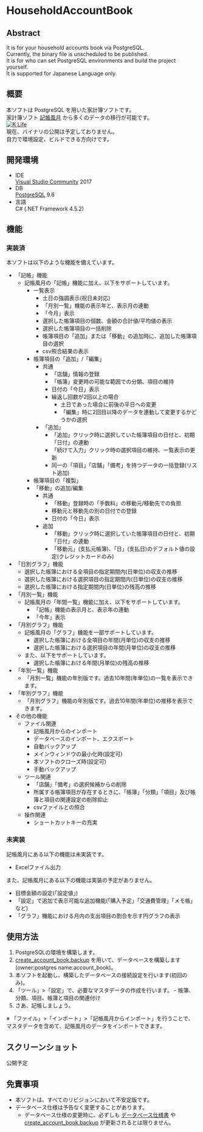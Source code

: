 # __HouseholdAccountBook__

## __Abstract__
It is for your household accounts book via PostgreSQL.  
Currently, the binary file is unscheduled to be published.  
It is for who can set PostgreSQL environments and build the project yourself.  
It is supported for Japanese Language only.  

## __概要__
本ソフトは PostgreSQL を用いた家計簿ソフトです。  
家計簿ソフト [記帳風月](http://hp.vector.co.jp/authors/VA024866/s_kicho.html) から多くのデータの移行が可能です。  
[![K Life](http://hp.vector.co.jp/authors/VA024866/img/bunner.gif)](http://hp.vector.co.jp/authors/VA024866/)  
現在、バイナリの公開は予定しておりません。  
自力で環境設定、ビルドできる方向けです。

## __開発環境__
* IDE  
  [Visual Studio Community](https://www.microsoft.com/ja-jp/dev/products/community.aspx) 2017  
* DB  
  [PostgreSQL](https://www.postgresql.org/) 9.6   
* 言語  
  C# (.NET Framework 4.5.2)

## __機能__
### 実装済
本ソフトは以下のような機能を備えています。
* 「記帳」機能
	* 記帳風月の「記帳」機能に加え、以下をサポートしています。
		* 一覧表示
			* 土日の強調表示(祝日未対応)
			* 「月別一覧」機能の表示年と、表示月の連動
			* 「今月」表示
			* 選択した帳簿項目の個数、金額の合計値/平均値の表示
			* 選択した帳簿項目の一括削除
			* 帳簿項目の「追加」または「移動」の追加時に、追加した帳簿項目の選択
			* csv照合結果の表示
		* 帳簿項目の「追加」/「編集」
			* 共通
				- 「店舗」情報の登録
				- 「帳簿」変更時の可能な範囲での分類、項目の維持
				- 日付の「今日」表示
				- 繰返し回数が2回以上の場合
					- 土日であった場合に前後の平日への変更
					- 「編集」時に2回目以降のデータを連動して変更するかどうかの選択
			- 「追加」
				- 「追加」クリック時に選択していた帳簿項目の日付と、初期「日付」の連動
				- 「続けて入力」クリック時の選択項目の維持、一覧表示の更新
				- 同一の「項目」「店舗」「備考」を持つデータの一括登録(リスト追加)
		* 帳簿項目の「複製」
		* 「移動」の追加/編集
			- 共通
				- 「移動」登録時の「手数料」の移動元/移動先での負担
				- 移動元と移動先の別の日付での登録
				- 日付の「今日」表示
			* 追加
				- 「移動」クリック時に選択していた帳簿項目の日付と、初期「日付」の連動
				- 「移動元」(支払元帳簿)、「日」(支払日)のデフォルト値の設定(クレジットカードのみ)
* 「日別グラフ」機能
	* 選択した帳簿における全項目の指定期間内(日単位)の収支の推移
	* 選択した帳簿における選択項目の指定期間内(日単位)の収支の推移
	* 選択した帳簿における指定期間内(日単位)の残高の推移
* 「月別一覧」機能
	* 記帳風月の「年間一覧」機能に加え、以下をサポートしています。
		* 「記帳」機能の表示月と、表示年の連動
		* 「今年」表示
* 「月別グラフ」機能
	* 記帳風月の「グラフ」機能を一部サポートしています。
		* 選択した帳簿における全項目の年間(月単位)の収支の推移
		* 選択した帳簿における選択項目の年間(月単位)の収支の推移
	* また、以下をサポートしています。
		* 選択した帳簿における年間(月単位)の残高の推移
* 「年別一覧」機能
	* 「月別一覧」機能の年別版です。過去10年間(年単位)の一覧を表示できます。
* 「年別グラフ」機能
	* 「月別グラフ」機能の年別版です。過去10年間(年単位)の推移を表示できます。
* その他の機能
	* ファイル関連
		* 記帳風月からのインポート
		* データベースのインポート、エクスポート
		* 自動バックアップ
  		* メインウィンドウの最小化時(設定可)
  		* 本ソフトのクローズ時(設定可)
		* 手動バックアップ
	* ツール関連
		* 「店舗」「備考」の選択候補からの削除
		* 所属する帳簿項目が存在するときに、「帳簿」「分類」「項目」及び帳簿と項目の関連設定の削除抑止
		* csvファイルとの照合
	* 操作関連
		* ショートカットキーの充実

### 未実装
記帳風月にある以下の機能は未実装です。
* Excelファイル出力

また、記帳風月にある以下の機能は実装の予定がありません。
* 目標金額の設定(「設定値」)
* 「設定」で追加で表示可能な追加機能(「購入予定」「交通費管理」「メモ帳」など)
* 「グラフ」機能における月内の支出項目の割合を示す円グラフの表示

## __使用方法__
1. PostgreSQLの環境を構築します。
1. [create_account_book.backup](https://github.com/vtr00/HouseholdAccountBook/blob/master/db/create_account_book.backup) を用いて、データベースを構築します(owner:postgres name:account_book)。
1. 本ソフトを起動し、構築したデータベースの接続設定を行います(初回のみ)。
1. 「ツール」>「設定」で、必要なマスタデータの作成を行います。 - 帳簿、分類、項目、帳簿と項目の関連付け
1. さあ、記帳しましょう。

※ 「ファイル」>「インポート」>「記帳風月からインポート」を行うことで、マスタデータを含めて、記帳風月のデータをインポートできます。

## __スクリーンショット__
公開予定

## __免責事項__
* 本ソフトは、すべてのリビジョンにおいて不安定版です。
* データベース仕様は予告なく変更することがあります。
	* データベース仕様の変更時に、必ずしも [データベース仕様書](https://github.com/vtr00/HouseholdAccountBook/blob/master/db/DbSpecifications.xlsx) や [create_account_book.backup](https://github.com/vtr00/HouseholdAccountBook/blob/master/db/create_account_book.backup) が更新されるとは限りません。
